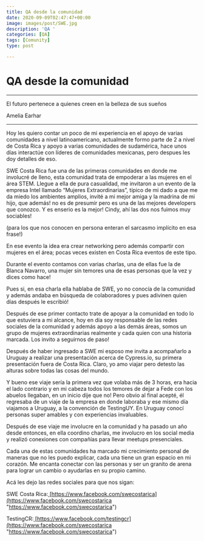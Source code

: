```yaml
---
title: QA desde la comunidad
date: 2020-09-09T02:47:47+00:00
image: images/post/SWE.jpg
description: 'QA '
categories: [QA]
tags: [Comunity]
type: post

---
```

# QA desde la comunidad

<hr>

El futuro pertenece a quienes creen en la belleza de sus sueños

Amelia Earhar

<hr>

Hoy les quiero contar un poco de mi experiencia en el apoyo de varias comunidades a nivel latinoamericano, actualmente formo parte de 2 a nivel de Costa Rica y apoyo a varias comunidades de sudamérica, hace unos días interactúe con líderes de comunidades mexicanas, pero despues les doy detalles de eso.

SWE Costa Rica fue una de las primeras comunidades en donde me involucré de lleno, esta comunidad trata de empoderar a las mujeres en el área STEM. Llegue a ella de pura casualidad, me invitaron a un evento de la empresa Intel llamado “Mujeres Extraordinarias”, típico de mi dado a que me da miedo los ambientes amplios, invité a mi mejor amiga y la madrina de mi hijo, que además! no es de presumir pero es una de las mejores developers que conozco. Y es enserio es la mejor! Cindy, ahí las dos nos fuimos muy sociables!

(para los que nos conocen en persona enteran el sarcasmo implícito en esa frase!)

En ese evento la idea era crear networking pero además compartir con mujeres en el área; pocas veces existen en Costa Rica eventos de este tipo.

Durante el evento contamos con varias charlas, una de ellas fue la de Blanca Navarro, una mujer sin temores una de esas personas que la vez y dices como hace!

Pues si, en esa charla ella hablaba de SWE, yo no conocía de la comunidad y además andaba en búsqueda de colaboradores y pues adivinen quien días después le escribió!

Después de ese primer contacto trate de apoyar a la comunidad en todo lo que estuviera a mi alcance, hoy en día soy responsable de las redes sociales de la comunidad y además apoyo a las demás áreas, somos un grupo de mujeres extraordinarias realmente y cada quien con una historia marcada. Los invito a seguirnos de paso!



Después de haber ingresado a SWE mi esposo me invita a acompañarlo a Uruguay a realizar una presentación acerca de Cypress.io, su primera presentación fuera de Costa Rica. Claro, yo amo viajar pero detesto las alturas sobre todas las cosas del mundo.

Y bueno ese viaje sería la primera vez que volaba más de 3 horas, era hacia el lado contrario y en mi cabeza todos los temores de dejar a Fede con los abuelos llegaban, en un inicio dije que no! Pero obvio al final acepté, él regresaba de un viaje de la empresa en donde laboraba y ese mismo día viajamos a Uruguay, a la convención de TestingUY. En Uruguay conocí personas super amables y con experiencias invaluables.

Después de ese viaje me involucre en la comunidad y ha pasado un año desde entonces, en ella coordino charlas, me involucro en los social media y realizó conexiones con compañías para llevar meetups presenciales.


Cada una de estas comunidades ha marcado mi crecimiento personal de maneras que no les puedo explicar, cada una tiene un gran espacio en mi corazón. Me encanta conectar con las personas y ser un granito de arena para lograr un cambio o ayudarlas en su propio camino.

Acá les dejo las redes sociales para que nos sigan:

SWE Costa Rica:[ ](https://www.facebook.com/swecostarica)[https://www.facebook.com/swecostarica](https://www.facebook.com/swecostarica "https://www.facebook.com/swecostarica")

TestingCR:[ ](https://www.facebook.com/swecostarica)[https://www.facebook.com/testingcr](https://www.facebook.com/swecostarica "https://www.facebook.com/swecostarica")
